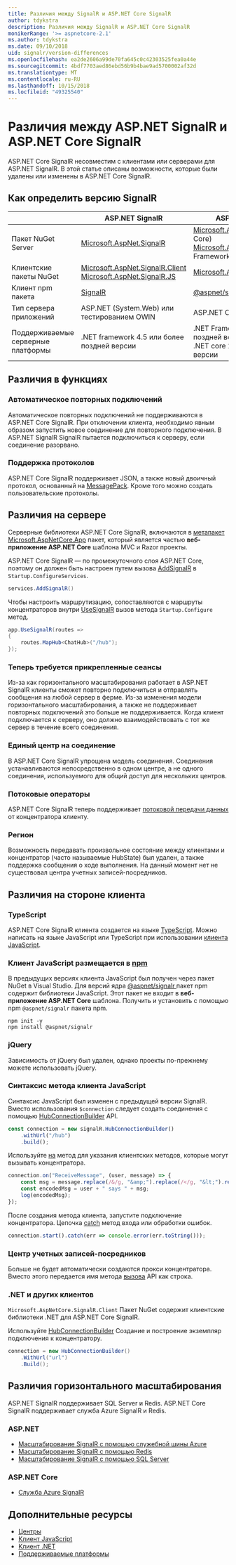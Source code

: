 ```yaml
---
title: Различия между SignalR и ASP.NET Core SignalR
author: tdykstra
description: Различия между SignalR и ASP.NET Core SignalR
monikerRange: '>= aspnetcore-2.1'
ms.author: tdykstra
ms.date: 09/10/2018
uid: signalr/version-differences
ms.openlocfilehash: ea2de2606a99de70fa645c0c42303525fea0a44e
ms.sourcegitcommit: 4bdf7703aed86ebd56b9b4bae9ad5700002af32d
ms.translationtype: MT
ms.contentlocale: ru-RU
ms.lasthandoff: 10/15/2018
ms.locfileid: "49325540"
---
```

# <a name="differences-between-aspnet-signalr-and-aspnet-core-signalr"></a>Различия между ASP.NET SignalR и ASP.NET Core SignalR

ASP.NET Core SignalR несовместим с клиентами или серверами для ASP.NET SignalR. В этой статье описаны возможности, которые были удалены или изменены в ASP.NET Core SignalR.

## <a name="how-to-identify-the-signalr-version"></a>Как определить версию SignalR

|                      | ASP.NET SignalR | ASP.NET Core SignalR |
| -------------------- | --------------- | -------------------- |
| Пакет NuGet Server | [Microsoft.AspNet.SignalR](https://www.nuget.org/packages/Microsoft.AspNet.SignalR/) | [Microsoft.AspNetCore.App](https://www.nuget.org/packages/Microsoft.AspNetCore.App/) (.NET Core)<br>[Microsoft.AspNetCore.SignalR](https://www.nuget.org/packages/Microsoft.AspNetCore.SignalR/) (.NET Framework) |
| Клиентские пакеты NuGet | [Microsoft.AspNet.SignalR.Client](https://www.nuget.org/packages/Microsoft.AspNet.SignalR.Client/)<br>[Microsoft.AspNet.SignalR.JS](https://www.nuget.org/packages/Microsoft.AspNet.SignalR.JS/) | [Microsoft.AspNetCore.SignalR.Client](https://www.nuget.org/packages/Microsoft.AspNetCore.SignalR.Client/) |
| Клиент npm пакета | [SignalR](https://www.npmjs.com/package/signalr) | [@aspnet/signalr](https://www.npmjs.com/package/@aspnet/signalr) |
| Тип сервера приложений | ASP.NET (System.Web) или тестированием OWIN | ASP.NET Core |
| Поддерживаемые серверные платформы | .NET framework 4.5 или более поздней версии | .NET Framework 4.6.1 или более поздней версии<br>.NET core 2.1 или более поздней версии |

## <a name="feature-differences"></a>Различия в функциях

### <a name="automatic-reconnects"></a>Автоматическое повторных подключений

Автоматическое повторных подключений не поддерживаются в ASP.NET Core SignalR. При отключении клиента, необходимо явным образом запустить новое соединение для повторного подключения. В ASP.NET SignalR SignalR пытается подключиться к серверу, если соединение разорвано. 

### <a name="protocol-support"></a>Поддержка протоколов

ASP.NET Core SignalR поддерживает JSON, а также новый двоичный протокол, основанный на [MessagePack](xref:signalr/messagepackhubprotocol). Кроме того можно создать пользовательские протоколы.

## <a name="differences-on-the-server"></a>Различия на сервере

Серверные библиотеки ASP.NET Core SignalR, включаются в [метапакет Microsoft.AspNetCore.App](xref:fundamentals/metapackage-app) пакет, который является частью **веб-приложение ASP.NET Core** шаблона MVC и Razor проекты.

ASP.NET Core SignalR — по промежуточного слоя ASP.NET Core, поэтому он должен быть настроен путем вызова [AddSignalR](/dotnet/api/microsoft.extensions.dependencyinjection.signalrdependencyinjectionextensions.addsignalr) в `Startup.ConfigureServices`.

```csharp
services.AddSignalR()
```

Чтобы настроить маршрутизацию, сопоставляются с маршруты концентраторов внутри [UseSignalR](/dotnet/api/microsoft.aspnetcore.builder.signalrappbuilderextensions.usesignalr) вызов метода `Startup.Configure` метод.

```csharp
app.UseSignalR(routes =>
{
    routes.MapHub<ChatHub>("/hub");
});
```

### <a name="sticky-sessions-now-required"></a>Теперь требуется прикрепленные сеансы

Из-за как горизонтального масштабирования работает в ASP.NET SignalR клиенты сможет повторно подключиться и отправлять сообщения на любой сервер в ферме. Из-за изменения модели горизонтального масштабирования, а также не поддерживает повторных подключений это больше не поддерживается. Когда клиент подключается к серверу, оно должно взаимодействовать с тот же сервер в течение всего соединения.

### <a name="single-hub-per-connection"></a>Единый центр на соединение

В ASP.NET Core SignalR упрощена модель соединения. Соединения устанавливаются непосредственно в одном центре, а не одного соединения, используемого для общий доступ для нескольких центров.

### <a name="streaming"></a>Потоковые операторы

ASP.NET Core SignalR теперь поддерживает [потоковой передачи данных](xref:signalr/streaming) от концентратора клиенту.

### <a name="state"></a>Регион

Возможность передавать произвольное состояние между клиентами и концентратор (часто называемые HubState) был удален, а также поддержка сообщения о ходе выполнения. На данный момент нет не существовал центра учетных записей-посредников.

## <a name="differences-on-the-client"></a>Различия на стороне клиента

### <a name="typescript"></a>TypeScript

ASP.NET Core SignalR клиента создается на языке [TypeScript](https://www.typescriptlang.org/). Можно написать на языке JavaScript или TypeScript при использовании [клиента JavaScript](xref:signalr/javascript-client).

### <a name="the-javascript-client-is-hosted-at-npmhttpswwwnpmjscom"></a>Клиент JavaScript размещается в [npm](https://www.npmjs.com/)

В предыдущих версиях клиента JavaScript был получен через пакет NuGet в Visual Studio. Для версий ядра [ @aspnet/signalr ](https://www.npmjs.com/package/@aspnet/signalr) пакет npm содержит библиотеки JavaScript. Этот пакет не входит в **веб-приложение ASP.NET Core** шаблона. Получить и установить с помощью npm `@aspnet/signalr` пакета npm.

```console
npm init -y
npm install @aspnet/signalr
```

### <a name="jquery"></a>jQuery

Зависимость от jQuery был удален, однако проекты по-прежнему можете использовать jQuery.

### <a name="javascript-client-method-syntax"></a>Синтаксис метода клиента JavaScript

Синтаксис JavaScript был изменен с предыдущей версии SignalR. Вместо использования `$connection` следует создать соединения с помощью [HubConnectionBuilder](/javascript/api/%40aspnet/signalr/hubconnectionbuilder) API.

```javascript
const connection = new signalR.HubConnectionBuilder()
    .withUrl("/hub")
    .build();
```

Используйте [на](/javascript/api/@aspnet/signalr/HubConnection#on) метод для указания клиентских методов, которые могут вызывать концентратора.

```javascript
connection.on("ReceiveMessage", (user, message) => {
    const msg = message.replace(/&/g, "&amp;").replace(/</g, "&lt;").replace(/>/g, "&gt;");
    const encodedMsg = user + " says " + msg;
    log(encodedMsg);
});
```

После создания метода клиента, запустите подключение концентратора. Цепочка [catch](https://developer.mozilla.org/docs/Web/JavaScript/Reference/Global_Objects/Promise/catch) метод входа или обработки ошибок.

```javascript
connection.start().catch(err => console.error(err.toString()));
```

### <a name="hub-proxies"></a>Центр учетных записей-посредников

Больше не будет автоматически создаются прокси концентратора. Вместо этого передается имя метода [вызова](/javascript/api/%40aspnet/signalr/hubconnection#invoke) API как строка.

### <a name="net-and-other-clients"></a>.NET и других клиентов

`Microsoft.AspNetCore.SignalR.Client` Пакет NuGet содержит клиентские библиотеки .NET для ASP.NET Core SignalR.

Используйте [HubConnectionBuilder](/dotnet/api/microsoft.aspnetcore.signalr.client.hubconnectionbuilder) Создание и построение экземпляр подключения к концентратору.

```csharp
connection = new HubConnectionBuilder()
    .WithUrl("url")
    .Build();
```

## <a name="scaleout-differences"></a>Различия горизонтального масштабирования

ASP.NET SignalR поддерживает SQL Server и Redis. ASP.NET Core SignalR поддерживает служба Azure SignalR и Redis.

### <a name="aspnet"></a>ASP.NET

* [Масштабирование SignalR с помощью служебной шины Azure](/aspnet/signalr/overview/performance/scaleout-with-windows-azure-service-bus)
* [Масштабирование SignalR с помощью Redis](/aspnet/signalr/overview/performance/scaleout-with-redis)
* [Масштабирование SignalR с помощью SQL Server](/aspnet/signalr/overview/performance/scaleout-with-sql-server)

### <a name="aspnet-core"></a>ASP.NET Core

* [Служба Azure SignalR](/azure/azure-signalr/)

## <a name="additional-resources"></a>Дополнительные ресурсы

* [Центры](xref:signalr/hubs)
* [Клиент JavaScript](xref:signalr/javascript-client)
* [Клиент .NET](xref:signalr/dotnet-client)
* [Поддерживаемые платформы](xref:signalr/supported-platforms)
